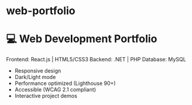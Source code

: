 # web-portfolio

# 💻 Web Development Portfolio

Frontend:    React.js | HTML5/CSS3
Backend:     .NET | PHP
Database:    MySQL

+ Responsive design
+ Dark/Light mode
+ Performance optimized (Lighthouse 90+)
+ Accessible (WCAG 2.1 compliant)
+ Interactive project demos
